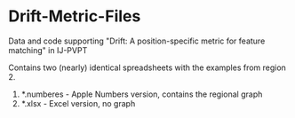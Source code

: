 # Drift-Metric-Files
Data and code supporting "Drift: A position-specific metric for feature matching" in IJ-PVPT

Contains two (nearly) identical spreadsheets with the examples from region 2.

1. \*.numberes - Apple Numbers version, contains the regional graph
2. \*.xlsx - Excel version, no graph



